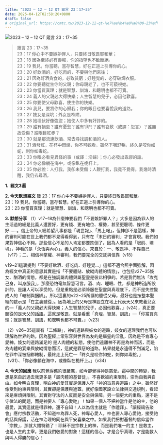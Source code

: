 ```yaml
---
title: "2023 – 12 – 12 QT 箴言 23：17~35"
date: 2025-04-12T02:58:20+0800
draft: false
# original_url: https://cmtc.tw/2023-12-12-qt-%e7%ae%b4%e8%a8%80-23%ef%bc%9a1735
---
```


![2023 – 12 – 12 QT 箴言 23：17\~35](/images/qt.jpg  "2023 – 12 – 12 QT 箴言 23：17\~35")

> 箴言 23：17\~35  
> 23：17 你心中不要嫉妒罪人，只要終日敬畏耶和華；  
> 23：18 因為至終必有善報，你的指望也不致斷絕。  
> 23：19 我兒，你當聽，當存智慧，好在正道上引導你的心。  
> 23：20 好飲酒的，好吃肉的，不要與他們來往；  
> 23：21 因為好酒貪食的，必致貧窮；好睡覺的，必穿破爛衣服。  
> 23：22 你要聽從生你的父親；你母親老了，也不可藐視她。  
> 23：23 你當買真理；就是智慧、訓誨，和聰明也都不可賣。  
> 23：24 義人的父親必大得快樂；人生智慧的兒子，必因他歡喜。  
> 23：25 你要使父母歡喜，使生你的快樂。  
> 23：26 我兒，要將你的心歸我；你的眼目也要喜悅我的道路。  
> 23：27 妓女是深坑；外女是窄阱。  
> 23：28 她埋伏好像強盜；她使人中多有奸詐的。  
> 23：29 誰有禍患？誰有憂愁？誰有爭鬥？誰有哀歎（或譯：怨言）？誰無故受傷？誰眼目紅赤？  
> 23：30 就是那流連飲酒、常去尋找調和酒的人。  
> 23：31 酒發紅，在杯中閃爍，你不可觀看，雖然下咽舒暢，終久是咬你如蛇，刺你如毒蛇。  
> 23：33 你眼必看見異怪的事（或譯：淫婦）；你心必發出乖謬的話。  
> 23：34 你必像躺在海中，或像臥在桅杆上。  
> 23：35 你必說：人打我，我卻未受傷；人鞭打我，我竟不覺得。我幾時清醒，我仍去尋酒。

**1.  經文3遍**

**2. 今天默想經文**
箴 23：17 你心中不要嫉妒罪人，只要終日敬畏耶和華。  
23：19 我兒，你當聽，當存智慧，好在正道上引導你的心。  
23：23 你當買真理；就是智慧、訓誨，和聰明也都不可賣。

**3. 默想分享**
（1）v17\~18為什麼神要我們「不要嫉妒罪人？」大多是因為罪人的生活過的總是比義人還要好，更有錢、更有地位、權勢，甚至更聰明、條件更好……。信上帝的人總希望凡事都是「現世報」、「馬上報」，但神卻不是這樣，神的審判可能在世上我們都不見得看得到，只有在「末日的審判」才會實現。我們如果對神信心不夠，那些信心不足的人肯定都要跌倒了，因為人看的是「眼前、環境」，神看的是「永恆與內心」。義人的信心，來自於：一、敬畏神、不靠自己（v17）；二、相信神掌權、神審判，我們要完全的交託與信靠（v18）

v19\~21這裏提到「不要好飲酒、好吃肉、好睡覺…」這都不適合照字面強解，因為經文中真正的意思其實是指「不要體貼、放縱肉體的情慾」，也包括v27\~35妓女、酗酒的情慾，都是在強調屬肉體與屬聖靈是彼此相爭的。若是我們無法「攻克己身，叫身服我」，那麼恐怕毫無智慧可言。酒、肉、睡眠、性，都是神所造所設計的，是讓人可以享受的，但是重點是必須降服在聖靈與真理底下，而不是失控變成人的「轄制與捆綁」。所以這裏的v22\~25所講的聽從父母，最好也是按整本聖經的啟示是「在主裏聽從」。因為地上的父母是神設立在地上代表天父來教養兒女的—「義人的父親必大得快樂；人生智慧的兒子，必因他歡喜。」（v24），真正要聽從的是天父的話語。這就是敬畏、就是看重「真理、智慧、訓誨」—「你當買真理；就是智慧、訓誨，和聰明也都不可賣。」（v23）

（2）v26\~35這裏有「二條路」，神的道路與妓女的道路，妓女的道理我們也可以理解為世界的路，因為聖經上常形容與世界為友的是屬靈的淫亂，因為是不肯專心愛神。妓女的道路滿足的 是人肉體的私慾，使他們遠離神不再是為神而活，而是為肉體的宴樂與放縱情慾而活，這就是罪惡的道路。結果就是永遠得不到滿足，陷在罪中深被捆綁轄制，最終走上死亡—「終久是咬你如蛇，刺你如毒蛇。」（v31）、「你必像躺在海中，或像臥在桅杆上。」（v34）

**4. 今天的回應**
我以前覺得舊約很嚴厲，如今卻覺得神是慈愛。這中間的轉變，我想是來自於過去我更多是「屬肉體的基督徒」，不喜歡被約束限制，崇尚自我與自由。如今明白真理，明白神的愛其實是保護人在「神的旨意與道路」之中，雖然好像受到約束與限制，其實卻是保護與遮蓋。就好像國家設立法律與交通規則，看起來是麻煩與限制，其實對守法的人反而是安全與保障。另一個更大的重點，還不是守律法的問題，而是神要人「專心愛祂」！如果一個人不把神當作是他的主，他的最愛，其實這就是得罪神，還不自知！人以為信主就是「作禮拜」、「讀經禱告聚會」應付宗教活動，不知道神為罪人死，神專心愛人，神也要人專心愛祂，接受祂的話與保護，活在神治理的同在與平安喜樂之中。如果我們把對基督的信仰當作「宗教」，那就大錯特錯了！耶穌不是宗教上的神，而是我們唯一的主！是救主，也是人生的主宰，更是我們敬愛的對象！這樣的信心，才是合乎真理，才是能救人與叫人得勝的信心！
